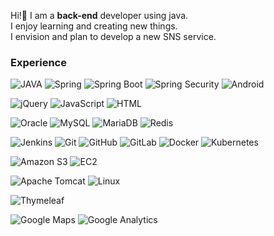 <!--![header](https://capsule-render.vercel.app/api?type=Waving&color=auto&height=100&section=header&text=Duhee%20Kim&fontSize=90)-->
<!--img width="100%" src="https://user-images.githubusercontent.com/80378085/150538122-d0c8472f-4b8c-4544-a35c-27c398234308.gif"/-->
Hi!👋 I am a <b>back-end</b> developer using java.</br>
I enjoy learning and creating new things.</br>
I envision and plan to develop a new SNS service.
<h3>Experience</h3>
<p><img alt="JAVA" src ="https://img.shields.io/badge/JAVA-007396.svg?&style=for-the-badge&logo=Java&logoColor=white"/> <img alt="Spring" src ="https://img.shields.io/badge/Spring-6DB33F.svg?&style=for-the-badge&logo=Spring&logoColor=white"/> <img alt="Spring Boot" src ="https://img.shields.io/badge/Spring Boot-6DB33F.svg?&style=for-the-badge&logo=Spring Boot&logoColor=white"/> <img alt="Spring Security" src ="https://img.shields.io/badge/Spring Security-6DB33F.svg?&style=for-the-badge&logo=Spring Security&logoColor=white"/> <img alt="Android" src ="https://img.shields.io/badge/Android-3DDC84.svg?&style=for-the-badge&logo=Android&logoColor=white"/></p>

<p><img alt="jQuery" src ="https://img.shields.io/badge/jQuery-0769AD.svg?&style=for-the-badge&logo=jQuery&logoColor=white"/> <img alt="JavaScript" src ="https://img.shields.io/badge/JavaScript-F7DF1E.svg?&style=for-the-badge&logo=JavaScript&logoColor=white"/> <img alt="HTML" src ="https://img.shields.io/badge/HTML-E34F26.svg?&style=for-the-badge&logo=HTML&logoColor=white"/></p>

<p><img alt="Oracle" src ="https://img.shields.io/badge/Oracle-F80000.svg?&style=for-the-badge&logo=Oracle&logoColor=white"/> <img alt="MySQL" src ="https://img.shields.io/badge/MySQL-4479A1.svg?&style=for-the-badge&logo=MySQL&logoColor=white"/> <img alt="MariaDB" src ="https://img.shields.io/badge/MariaDB-003545.svg?&style=for-the-badge&logo=MariaDB&logoColor=white"/> <img alt="Redis" src ="https://img.shields.io/badge/Redis-DC382D.svg?&style=for-the-badge&logo=Redis&logoColor=white"/></p>

<p><img alt="Jenkins" src ="https://img.shields.io/badge/Jenkins-D24939.svg?&style=for-the-badge&logo=Jenkins&logoColor=white"/> <img alt="Git" src ="https://img.shields.io/badge/Git-F05032.svg?&style=for-the-badge&logo=Git&logoColor=white"/> <img alt="GitHub" src ="https://img.shields.io/badge/GitHub-181717.svg?&style=for-the-badge&logo=GitHub&logoColor=white"/> <img alt="GitLab" src ="https://img.shields.io/badge/GitLab-FC6D26.svg?&style=for-the-badge&logo=GitLab&logoColor=white"/> <img alt="Docker" src ="https://img.shields.io/badge/Docker-2496ED.svg?&style=for-the-badge&logo=Docker&logoColor=white"/> <img alt="Kubernetes" src ="https://img.shields.io/badge/Kubernetes-326CE5.svg?&style=for-the-badge&logo=Kubernetes&logoColor=white"/></p>

<p><img alt="Amazon S3" src ="https://img.shields.io/badge/Amazon S3-569A31.svg?&style=for-the-badge&logo=Amazon S3&logoColor=white"/> <img alt="EC2" src ="https://img.shields.io/badge/EC2-569A31.svg?&style=for-the-badge&logo=Amazon AWS&logoColor=white"/></p>

<p><img alt="Apache Tomcat" src ="https://img.shields.io/badge/Apache Tomcat-F8DC75.svg?&style=for-the-badge&logo=Apache Tomcat&logoColor=black"/> <img alt="Linux" src ="https://img.shields.io/badge/Linux-FCC624.svg?&style=for-the-badge&logo=Linux&logoColor=black"/></p>

<p><img alt="Thymeleaf" src ="https://img.shields.io/badge/Thymeleaf-005F0F.svg?&style=for-the-badge&logo=Thymeleaf&logoColor=black"/> </p>

<p><img alt="Google Maps" src ="https://img.shields.io/badge/Google Maps-4285F4.svg?&style=for-the-badge&logo=Google Maps&logoColor=white"/> <img alt="Google Analytics" src ="https://img.shields.io/badge/Google Analytics-4285F4.svg?&style=for-the-badge&logo=Google Analytics&logoColor=white"/></p>

<!--
**kimduhee/kimduhee** is a ✨ _special_ ✨ repository because its `README.md` (this file) appears on your GitHub profile.

Here are some ideas to get you started:

- 🔭 I’m currently working on ...
- 🌱 I’m currently learning ...
- 👯 I’m looking to collaborate on ...
- 🤔 I’m looking for help with ...
- 💬 Ask me about ...
- 📫 How to reach me: ...
- 😄 Pronouns: ...
- ⚡ Fun fact: ...
-->
